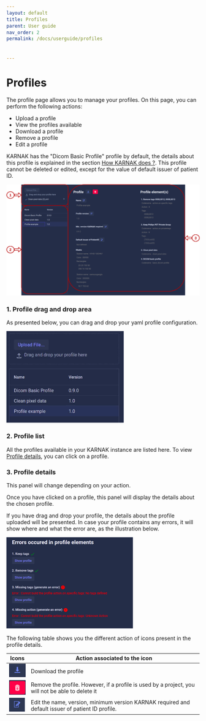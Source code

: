 ```yaml
---
layout: default
title: Profiles
parent: User guide
nav_order: 2
permalink: /docs/userguide/profiles


---
```


# Profiles

The profile page allows you to manage your profiles. On this page, you can perform the following actions:

* Upload a profile
* View the profiles available
* Download a profile
* Remove a profile
* Edit a profile

KARNAK has the "Dicom Basic Profile" profile by default, the details about this profile is explained in the section [How KARNAK does ?](../deidentification/rules). This profile cannot be deleted or edited, except for the value of default issuer of patient ID. 

![profile page](resources/profile_main.png)

### 1. Profile drag and drop area

As presented below, you can drag and drop your yaml profile configuration.

<img src="resources/profile_upload.gif" alt="upload profile" style="zoom:75%;" />

### 2. Profile list

All the profiles available in your KARNAK instance are listed here. To view [Profile details](#profile-details), you can click on a profile.

### 3. Profile details

This panel will change depending on your action.

Once you have clicked on a profile, this panel will display the details about the chosen profile.

If you have drag and drop your profile, the details about the profile uploaded will be presented. In case your profile contains any errors, it will show where and what the error are, as the illustration below.

<img src="resources/profile_error.png" alt="error profile" style="zoom:50%;" />

The following table shows you the different action of icons present in the profile details.

| Icons                                               | Action associated to the icon                                |
| --------------------------------------------------- | ------------------------------------------------------------ |
| ![download profile](resources/profile_download.png) | Download the profile                                         |
| ![download profile](resources/profile_delete.png)   | Remove the profile. However, if a profile is used by a project, you will not be able to delete it |
| ![download profile](resources/profile_edit.png)     | Edit the name, version, minimum version KARNAK required and default issuer of patient ID profile. |